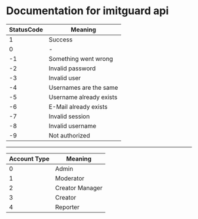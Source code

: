 # Documentation for imitguard api

| StatusCode | Meaning |
| --- | --- |
| 1 | Success |
| 0 | - |
| -1 | Something went wrong |
| -2 | Invalid password |
| -3 | Invalid user |
| -4 | Usernames are the same |
| -5 | Username already exists |
| -6 | E-Mail already exists |
| -7 | Invalid session |
| -8 | Invalid username |
| -9 | Not authorized |
---
| Account Type | Meaning |
| --- | --- |
| 0 | Admin |
| 1 | Moderator |
| 2 | Creator Manager |
| 3| Creator |
| 4 | Reporter |
